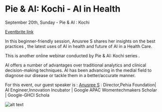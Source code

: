 # Pie & AI: Kochi - AI in Health

September 20th, Sunday - Pie & AI : Kochi

[Eventbrite link](https://www.eventbrite.com/e/pie-ai-kochi-ai-in-health-tickets-142252151013#)

In this beginner-friendly session, Anusree S shares her insights on  the best practices , the latest uses of AI in health and future of AI in a Health Care.

This is  another  online webinar conducted by Pie & AI: Kochi series .

AI offers a number of advantages over traditional analytics and clinical decision-making techniques. AI has been advancing in the medial field  to diagnose our disease or tackle them in a better/accurate manner.

 For this event, our guest speaker is :
[Anusree S](https://www.linkedin.com/in/anusreesaji) : Director,Pehia Foundation| AI Engineer,Innovation Incubator | Google APAC Womentechmakers Scholar | Google-GHCI Schola

![alt text](https://github.com/voldemortuk/Pie-AI-Sessions/blob/main/AI%20in%20Health/WhatsApp%20Image%202021-02-23%20at%201.12.28%20PM.jpeg)


